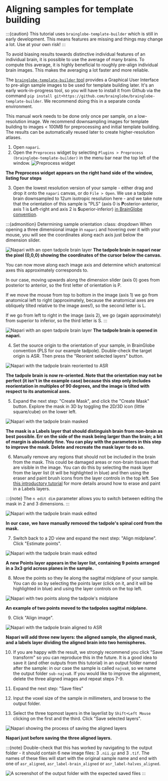 # Aligning samples for template building

:::{caution}
This tutorial uses `brainglobe-template-builder` which is still in early development. This means features are missing and things may change a lot. Use at your own risk!
:::

To avoid biasing results towards distinctive individual features of an individual brain, it is possible to use the average of many brains. To compute this average, it is highly beneficial to roughly pre-align individual brain images. This makes the averaging a lot faster and more reliable.

The [`brainglobe-template-builder` tool](https://github.com/brainglobe/brainglobe-template-builder) provides a Graphical User Interface to pre-align sample images to be used for template building later. It's an early work-in-progress tool, so you will have to install it from 
Github via the command `pip install git+https://github.com/brainglobe/brainglobe-template-builder`. We recommend doing this in a separate conda environment.

This manual work needs to be done only once per sample, on a low-resolution image. We recommend downsampling images for template building to images < 100MB for preprocessing and initial template building. The results can be automatically reused later to create higher-resolution atlases. 

1. Open `napari`.
2. Open the `Preprocess` widget by selecting `Plugins > Preprocess (brainglobe-template-builder)` in the menu bar near the top left of the window. 
![Preprocess widget](./images/brainglobe-template-builder/open-plugin.png)

**The Preprocess widget appears on the right hand side of the window, listing four steps**

3. Open the lowest resolution version of your sample - either drag and drop it onto the `napari` canvas, or do `File > Open`. We use a tadpole brain downsampled to 12um isotropic resolution here - and we take note that the orientation of this sample is "PLS" (axis 0 is **P**osterior-anterior, axis 1 is **L**eft-right and axis 2 is **S**uperior-inferior) [in BrainGlobe convention](/documentation/brainglobe-space/index).

:::{admonition} Determining sample orientation
:class: dropdown
When opening a three dimensional image in `napari` and hovering over it with your mouse, you will see the coordinates along each axis just below the dimension slider.

![Napari with an open tadpole brain layer](./images/brainglobe-template-builder/top-left-pixel.png)
**The tadpole brain in napari near the pixel (0,0,0) showing the coordinates of the cursor below the canvas.**

You can now move along each image axis and determine which anatomical axes this approximately corresponds to.

In our case, moving upwards along the dimension slider (axis 0) goes from posterior to anterior, so the first letter of orientation is P.

If we move the mouse from top to bottom in the image (axis 1) we go from anatomical left to right (approximately, because the anatomical axes are obliquely tilted relative to the image axes!), so the second letter is L.

If we go from left to right in the image (axis 2), we go (again approximately) from superior to inferior, so the third letter is S.
:::

![Napari with an open tadpole brain layer](./images/brainglobe-template-builder/open-sample.png)
**The tadpole brain is opened in napari.**

4. Set the source origin to the orientation of your sample, in BrainGlobe convention (PLS for our example tadpole). Double-check the target origin is ASR. Then press the "Reorient selected layers" button.
 
![Napari with the tadpole brain reoriented to ASR](./images/brainglobe-template-builder/reorient-sample.png)

**The tadpole brain is now re-oriented. Note that the orientation may not be perfect (it isn't in the example case) because this step only includes reorientation in multiples of 90 degrees, and the image is tilted with respect to its anatomical axes.**

5. Expand the next step: "Create Mask", and click the "Create Mask" button. Explore the mask in 3D by toggling the 2D/3D icon (little square/cube) on the lower left.

![Napari with the tadpole brain masked](./images/brainglobe-template-builder/masked.png)

 **The mask is a Labels layer that should distinguish brain from non-brain as best possible. Err on the side of the mask being larger than the brain; a bit of margin is absolutely fine. You can play with the parameters in this step to improve the mask. Delete and recreate the mask layer to do so.**

6. Manually remove any regions that should not be included in the brain from the mask. This could be damaged areas or non-brain tissues that are visible in the image. You can do this by selecting the mask layer from the layer list (it will be highlighted in blue) and then using the eraser and paint brush icons from the layer controls in the top left. See [this introductory tutorial](https://healthbioscienceideas.github.io/microscopy-novice/instructor/quality-control-and-manual-segmentation.html#manual-segmentation-in-napari) for more details around how to erase and paint in a Labels layers.

:::{note}
The `n edit dim` parameter allows you to switch between editing the mask in 2 and 3 dimensions.
:::

![Napari with the tadpole brain mask edited](./images/brainglobe-template-builder/masked-edited.png)

**In our case, we have manually removed the tadpole's spinal cord from the mask.**

7. Switch back to a 2D view and expand the next step: "Align midplane". Click "Estimate points".

![Napari with the tadpole brain mask edited](./images/brainglobe-template-builder/align-midplane.png)

**A new Points layer appears in the layer list, containing 9 points arranged in a 3x3 grid across planes in the sample.**

8. Move the points so they lie along the sagittal midplane of your sample. You can do so by selecting the points layer (click on it, and it will be highlighted in blue) and using the layer controls on the top left.

![Napari with two points along the tadpole's midplane](./images/brainglobe-template-builder/aligned-points.png)

**An example of two points moved to the tadpoles sagittal midplane.**

9. Click "Align image".

![Napari with the tadpole brain aligned to ASR](./images/brainglobe-template-builder/aligned-image.png)

**Napari will add three new layers: the aligned sample, the aligned mask, and a labels layer dividing the aligned brain into two hemispheres.**

10.  If you are happy with the result, we strongly recommend you click "Save transform" so you can reproduce this in the future. It is a good idea to save it (and other outputs from this tutorial) in an output folder named after the sample: in our case the sample is called `najva8`, so we name the output folder `sub-najva8`. If you would like to improve the alignment, delete the three aligned images and repeat steps 7-9.

11.  Expand the next step: "Save files"

12.  Input the voxel size of the sample in millimeters, and browse to the output folder.

13.  Select the three topmost layers in the layerlist by `Shift+Left Mouse` clicking on the first and the third. Click "Save selected layers".

![Napari showing the process of saving the aligned layers](./images/brainglobe-template-builder/save-layers.png)

**Napari just before saving the three aligned layers.**

:::{note}
Double-check that this has worked by navigating to the output folder - it should contain 6 new image files: 3 `.nii.gz` and 3 `.tif`. The names of these files will start with the original sample name and end with one of `asr_aligned`, `asr_label-brain_aligned` or `asr_label-halves_aligned`.

![A screenshot of the output folder with the expected saved files](./images/brainglobe-template-builder/example-output-folder.png)
:::
